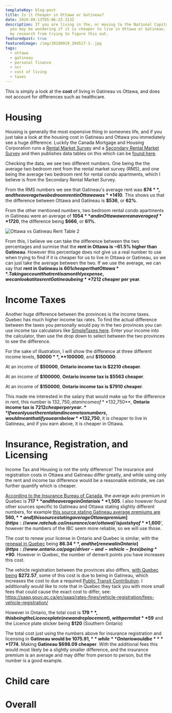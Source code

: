 ```yaml
---
templateKey: blog-post
title: Is it Cheaper in Ottawa or Gatineau?
date: 2020-09-13T05:06:23.313Z
description: If you are living in the, or moving to the National Capital Region,
  you may be wondering if it is cheaper to live in Ottawa or Gatineau. Here is
  my research from trying to figure this out.
featuredpost: true
featuredimage: /img/20180919_204517-1-.jpg
tags:
  - ottawa
  - gatineau
  - personal finance
  - ncr
  - cost of living
  - taxes
---
```

This is simply a look at the **cost** of living in Gatineau vs Ottawa, and does not account for differences such as healthcare.

# Housing

Housing is generally the most expensive thing in someones life, and if you just take a look at the housing cost in Gatineau and Ottawa you immediately see a huge difference. Luckily the Canada Mortgage and Housing Corporation runs a [Rental Market Survey](https://www03.cmhc-schl.gc.ca/hmip-pimh/en/TableMapChart/RmsMethodology) and a [Secondary Rental Market Survey](https://www03.cmhc-schl.gc.ca/hmip-pimh/en/TableMapChart/SrmsMethodology) and then publishes data tables on this which can be [found here](https://www.cmhc-schl.gc.ca/en/data-and-research/data-tables/rental-market-report-data-tables). 

Checking the data, we see two different numbers. One being the the average two bedroom rent from the rental market survey (RMS), and one being the average two bedroom rent for rental condo apartments, which I believe is from the Secondary Rental Market Survey.

From the RMS numbers we see that Gatineau's average rent was **$874**, and the average two bedroom rent in Ottawa was **$1410**. This shows us that the difference between Ottawa and Gatineau is **$536**, or **62%**.

From the other mentioned numbers, two bedroom rental condo apartments in Gatineau were an average of **$1054** and in Ottawa were an average of **$1720**, the difference being **$666**, or **61%**. 

![Ottawa vs Gatineau Rent Table 2](/img/table2ottawagatineau2019.png "Ottawa vs Gatineau Rent Table 2")

From this, I believe we can take the difference between the two percentages and surmise that the **rent in Ottawa is ~61.5% higher than Gatineau**. However this percentage does not give us a real number to use when trying to find if it is cheaper for us to live in Ottawa or Gatineau, so we can just take the average between the two. If we use the average, we can say that **rent in Gatineau is** **$601 cheaper that Ottawa**. Taking account that rent is a monthly expense, we can look at it as rent Gatineau being **$7212 cheaper per year**.

# Income Taxes

Another huge difference between the provinces is the income taxes. Quebec has much higher income tax rates. To find the actual difference between the taxes you personally would pay in the two provinces you can use income tax calculators like [SimpleTaxes here](https://simpletax.ca/calculator). Enter your income into the calculator, then use the drop down to select between the two provinces to see the difference.

For the sake of illustration, I will show the difference at three different income levels, **$50000**, **$100000**, and **$150000**:

At an income of **$50000**, **Ontario income tax is $2210 cheaper**.

At an income of **$100000**, **Ontario income tax is $5563 cheaper**.

At an income of **$150000**, **Ontario income tax is $7910 cheaper**.

This made me interested in the salary that would make up for the difference in rent, this number is $132,750, at an income of **$132,750**, **Ontario income tax is** **$7212 cheaper per year.** If we only use the rental and income tax numbers, would mean that if you earn below **$132,750**, it is cheaper to live in Gatineau, and if you earn above, it is cheaper in Ottawa.

# Insurance, Registration, and Licensing

Income Tax and Housing is not the only difference! The insurance and registration costs in Ottawa and Gatineau differ greatly, and while using only the rent and income tax difference would be a reasonable estimate, we can further quantify which is cheaper.

[According to the Insurance Bureau of Canada](http://www.ibc.ca/bc/resources/media-centre/media-releases/bc-drivers-continue-to-pay-the-highest-auto-insurance-premiums-in-canada), the average auto premium in Quebec is **$717** and the average in Ontario is **$1,505**. I also however found other sources specific to Gatineau and Ottawa stating slightly different numbers, for example [this source stating Gatineau average premiums are](https://www.ratelab.ca/insurance/car/quebec/) **$560,** and [this source stating average Ottawa premium](https://www.ratehub.ca/insurance/car/ottawa) 'is just shy of **$1,600**', however the numbers of the IBC seem more reliable, so we will use those.

The cost to renew your license in Ontario and Quebec is similar, with the [renewal in Quebec](https://saaq.gouv.qc.ca/en/saaq/rates-fines/drivers-licence/cost-renewing-licence/) being **$86.34**, and the [renewal in Ontario](https://www.ontario.ca/page/driver-and-vehicle-fees) being **$90**. However in Quebec, the number of demerit points you have increases this cost.	

The vehicle registration between the provinces also differs, [with Quebec being](https://saaq.gouv.qc.ca/en/saaq/rates-fines/vehicle-registration/cost-registration-renewal/passenger-vehicles/) **$272.57**, some of this cost is due to being in Gatineau, which increases the cost to due a required [Public Transit Contribution](https://saaq.gouv.qc.ca/en/saaq/rates-fines/vehicle-registration/cost-registration-renewal/passenger-vehicles/contribution-public-transit/). I additionally would like to note that in Quebec they tack you with more small fees that could cause the exact cost to differ, see: <https://saaq.gouv.qc.ca/en/saaq/rates-fines/vehicle-registration/fees-vehicle-registration/>

However in Ontario, the total cost is **$179**, this being the Licence plate (new and replacement), with permit at **$59** and the Licence plate sticker being **$120** (Southern Ontario)

The total cost just using the numbers above for insurance registration and licensing in **Gatineau would be $1075.91,** while **Ontario would be** **$1774.** Making **Gatineau $698.09 cheaper**. With the additional fees this would most likely be a slightly smaller difference, and the insurance premium is an average and may differ from person to person, but the number is a good example.

# Child care

# [](https://www.cmhc-schl.gc.ca/en/data-and-research/data-tables/rental-market-report-data-tables)Overall